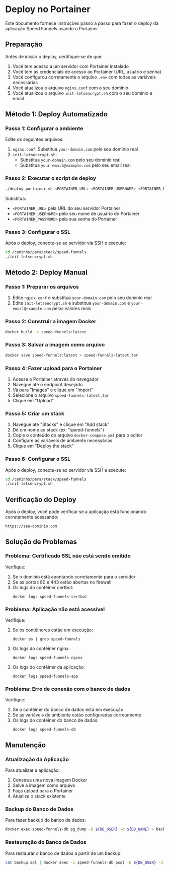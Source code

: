 # Deploy no Portainer

Este documento fornece instruções passo a passo para fazer o deploy da aplicação Speed Funnels usando o Portainer.

## Preparação

Antes de iniciar o deploy, certifique-se de que:

1. Você tem acesso a um servidor com Portainer instalado
2. Você tem as credenciais de acesso ao Portainer (URL, usuário e senha)
3. Você configurou corretamente o arquivo `.env` com todas as variáveis necessárias
4. Você atualizou o arquivo `nginx.conf` com o seu domínio
5. Você atualizou o arquivo `init-letsencrypt.sh` com o seu domínio e email

## Método 1: Deploy Automatizado

### Passo 1: Configurar o ambiente

Edite os seguintes arquivos:

1. `nginx.conf`: Substitua `your-domain.com` pelo seu domínio real
2. `init-letsencrypt.sh`: 
   - Substitua `your-domain.com` pelo seu domínio real
   - Substitua `your-email@example.com` pelo seu email real

### Passo 2: Executar o script de deploy

```bash
./deploy-portainer.sh <PORTAINER_URL> <PORTAINER_USERNAME> <PORTAINER_PASSWORD>
```

Substitua:
- `<PORTAINER_URL>` pela URL do seu servidor Portainer
- `<PORTAINER_USERNAME>` pelo seu nome de usuário do Portainer
- `<PORTAINER_PASSWORD>` pela sua senha do Portainer

### Passo 3: Configurar o SSL

Após o deploy, conecte-se ao servidor via SSH e execute:

```bash
cd /caminho/para/stack/speed-funnels
./init-letsencrypt.sh
```

## Método 2: Deploy Manual

### Passo 1: Preparar os arquivos

1. Edite `nginx.conf` e substitua `your-domain.com` pelo seu domínio real
2. Edite `init-letsencrypt.sh` e substitua `your-domain.com` e `your-email@example.com` pelos valores reais

### Passo 2: Construir a imagem Docker

```bash
docker build -t speed-funnels:latest .
```

### Passo 3: Salvar a imagem como arquivo

```bash
docker save speed-funnels:latest > speed-funnels-latest.tar
```

### Passo 4: Fazer upload para o Portainer

1. Acesse o Portainer através do navegador
2. Navegue até o endpoint desejado
3. Vá para "Images" e clique em "Import"
4. Selecione o arquivo `speed-funnels-latest.tar`
5. Clique em "Upload"

### Passo 5: Criar um stack

1. Navegue até "Stacks" e clique em "Add stack"
2. Dê um nome ao stack (ex: "speed-funnels")
3. Copie o conteúdo do arquivo `docker-compose.yml` para o editor
4. Configure as variáveis de ambiente necessárias
5. Clique em "Deploy the stack"

### Passo 6: Configurar o SSL

Após o deploy, conecte-se ao servidor via SSH e execute:

```bash
cd /caminho/para/stack/speed-funnels
./init-letsencrypt.sh
```

## Verificação do Deploy

Após o deploy, você pode verificar se a aplicação está funcionando corretamente acessando:

```
https://seu-dominio.com
```

## Solução de Problemas

### Problema: Certificado SSL não está sendo emitido

Verifique:
1. Se o domínio está apontando corretamente para o servidor
2. Se as portas 80 e 443 estão abertas no firewall
3. Os logs do contêiner certbot:
   ```
   docker logs speed-funnels-certbot
   ```

### Problema: Aplicação não está acessível

Verifique:
1. Se os contêineres estão em execução:
   ```
   docker ps | grep speed-funnels
   ```
2. Os logs do contêiner nginx:
   ```
   docker logs speed-funnels-nginx
   ```
3. Os logs do contêiner da aplicação:
   ```
   docker logs speed-funnels-app
   ```

### Problema: Erro de conexão com o banco de dados

Verifique:
1. Se o contêiner do banco de dados está em execução
2. Se as variáveis de ambiente estão configuradas corretamente
3. Os logs do contêiner do banco de dados:
   ```
   docker logs speed-funnels-db
   ```

## Manutenção

### Atualização da Aplicação

Para atualizar a aplicação:

1. Construa uma nova imagem Docker
2. Salve a imagem como arquivo
3. Faça upload para o Portainer
4. Atualize o stack existente

### Backup do Banco de Dados

Para fazer backup do banco de dados:

```bash
docker exec speed-funnels-db pg_dump -U ${DB_USER} -d ${DB_NAME} > backup.sql
```

### Restauração do Banco de Dados

Para restaurar o banco de dados a partir de um backup:

```bash
cat backup.sql | docker exec -i speed-funnels-db psql -U ${DB_USER} -d ${DB_NAME}
```
